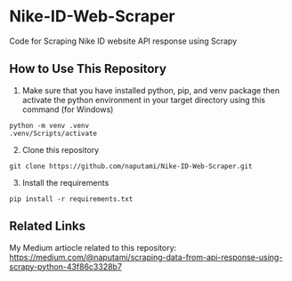 # Nike-ID-Web-Scraper
Code for Scraping Nike ID website API response using Scrapy

## How to Use This Repository

1. Make sure that you have installed python, pip, and venv package then activate the python environment in your target directory using this command (for Windows)
```
python -m venv .venv
.venv/Scripts/activate
```
2. Clone this repository
```
git clone https://github.com/naputami/Nike-ID-Web-Scraper.git
```
3. Install the requirements
```
pip install -r requirements.txt
```

## Related Links
My Medium artiocle related to this repository: https://medium.com/@naputami/scraping-data-from-api-response-using-scrapy-python-43f86c3328b7
